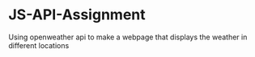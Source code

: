 # JS-API-Assignment
Using openweather api to make a webpage that displays the weather in different locations
